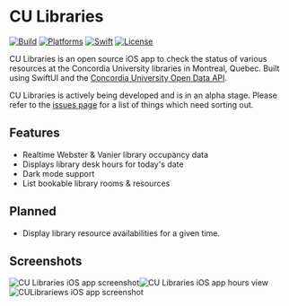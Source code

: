 # CU Libraries

[![Build](https://github.com/markjamesm/cu-libraries/workflows/build/badge.svg?branch=master)](https://github.com/markjamesm/cu-libraries/actions) [![Platforms](https://img.shields.io/badge/platforms-iOS-blue.svg)](https://apple.com/ios) [![Swift](https://img.shields.io/badge/Swift-5.1-orange.svg)](https://swift.org) [![License](https://img.shields.io/badge/License-GPL-red.svg)](https://www.gnu.org/licenses/gpl-3.0.en.html)

CU Libraries is an open source iOS app to check the status of various resources at the Concordia University libraries in Montreal, Quebec. Built using SwiftUI and the [Concordia University Open Data API](https://github.com/opendataConcordiaU/documentation).

CU Libraries is actively being developed and is in an alpha stage. Please refer to the [issues page](https://github.com/markjamesm/cu-libraries/issues) for a list of things which need sorting out.   

## Features

* Realtime Webster & Vanier library occupancy data
* Displays library desk hours for today's date
* Dark mode support
* List bookable library rooms & resources

## Planned

* Display library resource availabilities for a given time.

## Screenshots
![CU Libraries iOS app screenshot](https://user-images.githubusercontent.com/20845425/74698145-dced3c00-51ca-11ea-85e5-e2bfa800d801.png)![CU Libraries iOS app hours view](https://user-images.githubusercontent.com/20845425/74702385-e29d4e80-51d7-11ea-8ccb-14ff0f512c1f.png)![CULibrariews iOS app screenshot](https://user-images.githubusercontent.com/20845425/74698199-04dc9f80-51cb-11ea-88cf-b89e90b4c2f9.png)
